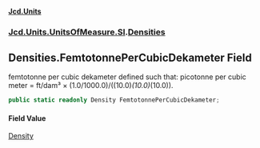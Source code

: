 #### [Jcd.Units](index.md 'index')
### [Jcd.Units.UnitsOfMeasure.SI](Jcd.Units.UnitsOfMeasure.SI.md 'Jcd.Units.UnitsOfMeasure.SI').[Densities](Densities.md 'Jcd.Units.UnitsOfMeasure.SI.Densities')

## Densities.FemtotonnePerCubicDekameter Field

femtotonne per cubic dekameter defined such that: picotonne per cubic meter = ft/dam³ × (1.0/1000.0)/((10.0)*(10.0)*(10.0)).

```csharp
public static readonly Density FemtotonnePerCubicDekameter;
```

#### Field Value
[Density](Density.md 'Jcd.Units.UnitTypes.Density')